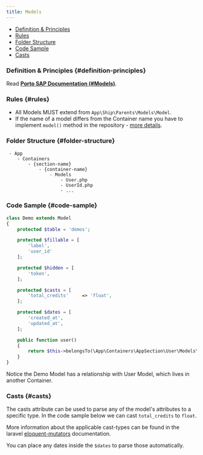 ```yaml
---
title: Models
---
```


- [Definition & Principles](#definition-principles)
- [Rules](#rules)
- [Folder Structure](#folder-structure)
- [Code Sample](#code-sample)
- [Casts](#casts)

### Definition & Principles {#definition-principles}

Read [**Porto SAP Documentation (#Models)**](https://github.com/Mahmoudz/Porto#definitions--principles).

### Rules {#rules}

- All Models MUST extend from `App\Ship\Parents\Models\Model`.
- If the name of a model differs from the Container name you have to implement `model()` method in the repository - [more details](../optional-components/repositories#model-method-example).

### Folder Structure {#folder-structure}

```
 - App
    - Containers
        - {section-name}
            - {container-name}
                - Models
                    - User.php
                    - UserId.php
                    - ...
```

### Code Sample {#code-sample}

```php
class Demo extends Model
{
    protected $table = 'demos';

    protected $fillable = [
        'label',
        'user_id'
    ];

    protected $hidden = [
        'token',
    ];

    protected $casts = [
        'total_credits'     => 'float',
    ];

    protected $dates = [
        'created_at',
        'updated_at',
    ];

    public function user()
    {
        return $this->belongsTo(\App\Containers\AppSection\User\Models\User::class);
    }
}
```

Notice the Demo Model has a relationship with User Model, which lives in another Container.

### Casts {#casts}

The casts attribute can be used to parse any of the model's attributes to a specific type. In the code sample below we can cast `total_credits` to `float`.

More information about the applicable cast-types can be found in the laravel [eloquent-mutators](https://laravel.com/docs/eloquent-mutators) documentation.

You can place any dates inside the `$dates` to parse those automatically.
